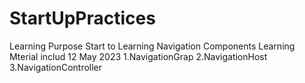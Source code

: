 # StartUpPractices
Learning Purpose
Start to Learning Navigation Components 
Learning Mterial includ 12 May 2023
1.NavigationGrap 2.NavigationHost 3.NavigationController
